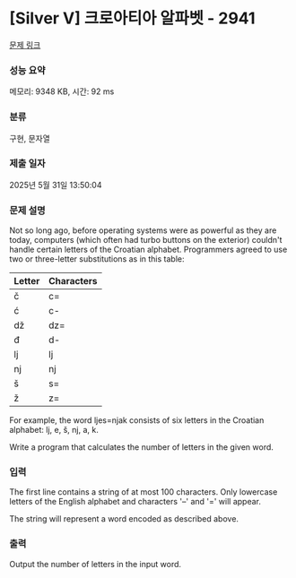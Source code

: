 # [Silver V] 크로아티아 알파벳 - 2941 

[문제 링크](https://www.acmicpc.net/problem/2941) 

### 성능 요약

메모리: 9348 KB, 시간: 92 ms

### 분류

구현, 문자열

### 제출 일자

2025년 5월 31일 13:50:04

### 문제 설명

<p>Not so long ago, before operating systems were as powerful as they are today, computers (which often had turbo buttons on the exterior) couldn't handle certain letters of the Croatian alphabet. Programmers agreed to use two or three-letter substitutions as in this table:</p>

<table class="table table-bordered table-center-20 td-center th-center">
	<thead>
		<tr>
			<th>Letter</th>
			<th> Characters </th>
		</tr>
	</thead>
	<tbody>
		<tr>
			<td>č</td>
			<td>c=</td>
		</tr>
		<tr>
			<td>ć</td>
			<td>c-</td>
		</tr>
		<tr>
			<td>dž</td>
			<td>dz=</td>
		</tr>
		<tr>
			<td>đ</td>
			<td>d-</td>
		</tr>
		<tr>
			<td>lj</td>
			<td>lj</td>
		</tr>
		<tr>
			<td>nj</td>
			<td>nj</td>
		</tr>
		<tr>
			<td>š</td>
			<td>s=</td>
		</tr>
		<tr>
			<td>ž</td>
			<td>z=</td>
		</tr>
	</tbody>
</table>
<p>For example, the word ljes=njak consists of six letters in the Croatian alphabet: lj, e, š, nj, a, k. </p>

<p>Write a program that calculates the number of letters in the given word. </p>

### 입력 

 <p>The first line contains a string of at most 100 characters. Only lowercase letters of the English alphabet and characters '–' and '=' will appear. </p>

<p>The string will represent a word encoded as described above. </p>

### 출력 

 <p>Output the number of letters in the input word. </p>

<p> </p>

